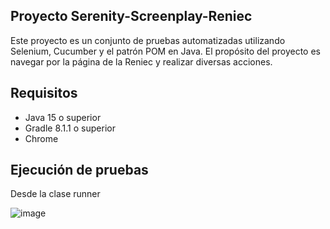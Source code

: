 ## Proyecto Serenity-Screenplay-Reniec
Este proyecto es un conjunto de pruebas automatizadas utilizando Selenium, Cucumber y el patrón POM en Java. El propósito del proyecto es navegar por la página de la Reniec y realizar diversas acciones.

## Requisitos
- Java 15 o superior
- Gradle 8.1.1 o superior
- Chrome
## Ejecución de pruebas
Desde la clase runner

![image](https://github.com/user-attachments/assets/7a054010-e6c1-4b3f-b8ac-727e6b333b15)
